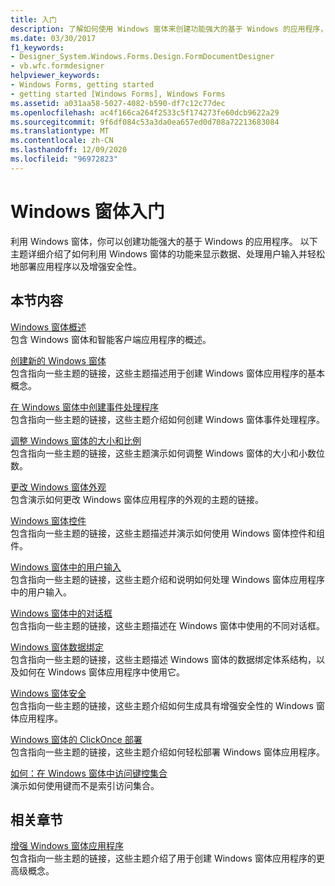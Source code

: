 ```yaml
---
title: 入门
description: 了解如何使用 Windows 窗体来创建功能强大的基于 Windows 的应用程序，这些应用程序显示数据、处理用户输入并帮助你部署应用程序。
ms.date: 03/30/2017
f1_keywords:
- Designer_System.Windows.Forms.Design.FormDocumentDesigner
- vb.wfc.formdesigner
helpviewer_keywords:
- Windows Forms, getting started
- getting started [Windows Forms], Windows Forms
ms.assetid: a031aa58-5027-4082-b590-df7c12c77dec
ms.openlocfilehash: ac4f166ca264f2533c5f174273fe60dcb9622a29
ms.sourcegitcommit: 9f6df084c53a3da0ea657ed0d708a72213683084
ms.translationtype: MT
ms.contentlocale: zh-CN
ms.lasthandoff: 12/09/2020
ms.locfileid: "96972823"
---
```

# <a name="getting-started-with-windows-forms"></a>Windows 窗体入门
利用 Windows 窗体，你可以创建功能强大的基于 Windows 的应用程序。 以下主题详细介绍了如何利用 Windows 窗体的功能来显示数据、处理用户输入并轻松地部署应用程序以及增强安全性。  
  
## <a name="in-this-section"></a>本节内容  
 [Windows 窗体概述](windows-forms-overview.md)  
 包含 Windows 窗体和智能客户端应用程序的概述。  
  
 [创建新的 Windows 窗体](creating-a-new-windows-form.md)  
 包含指向一些主题的链接，这些主题描述用于创建 Windows 窗体应用程序的基本概念。  
  
 [在 Windows 窗体中创建事件处理程序](creating-event-handlers-in-windows-forms.md)  
 包含指向一些主题的链接，这些主题介绍如何创建 Windows 窗体事件处理程序。  
  
 [调整 Windows 窗体的大小和比例](adjusting-the-size-and-scale-of-windows-forms.md)  
 包含指向一些主题的链接，这些主题演示如何调整 Windows 窗体的大小和小数位数。  
  
 [更改 Windows 窗体外观](changing-the-appearance-of-windows-forms.md)  
 包含演示如何更改 Windows 窗体应用程序的外观的主题的链接。  
  
 [Windows 窗体控件](./controls/index.md)  
 包含指向一些主题的链接，这些主题描述并演示如何使用 Windows 窗体控件和组件。  
  
 [Windows 窗体中的用户输入](user-input-in-windows-forms.md)  
 包含指向一些主题的链接，这些主题介绍和说明如何处理 Windows 窗体应用程序中的用户输入。  
  
 [Windows 窗体中的对话框](dialog-boxes-in-windows-forms.md)  
 包含指向一些主题的链接，这些主题描述在 Windows 窗体中使用的不同对话框。  
  
 [Windows 窗体数据绑定](windows-forms-data-binding.md)  
 包含指向一些主题的链接，这些主题描述 Windows 窗体的数据绑定体系结构，以及如何在 Windows 窗体应用程序中使用它。  
  
 [Windows 窗体安全](windows-forms-security.md)  
 包含指向一些主题的链接，这些主题介绍如何生成具有增强安全性的 Windows 窗体应用程序。  
  
 [Windows 窗体的 ClickOnce 部署](clickonce-deployment-for-windows-forms.md)  
 包含指向一些主题的链接，这些主题介绍如何轻松部署 Windows 窗体应用程序。  
  
 [如何：在 Windows 窗体中访问键控集合](how-to-access-keyed-collections-in-windows-forms.md)  
 演示如何使用键而不是索引访问集合。  
  
## <a name="related-sections"></a>相关章节  
 [增强 Windows 窗体应用程序](./advanced/index.md)  
 包含指向一些主题的链接，这些主题介绍了用于创建 Windows 窗体应用程序的更高级概念。
